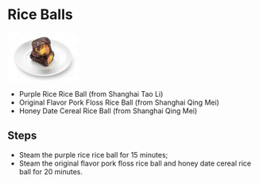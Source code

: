 # Rice Balls

![Rice Balls](../../images/%E9%A5%AD%E5%9B%A2.png)

- Purple Rice Rice Ball (from Shanghai Tao Li)
- Original Flavor Pork Floss Rice Ball (from Shanghai Qing Mei)
- Honey Date Cereal Rice Ball (from Shanghai Qing Mei)

## Steps
- Steam the purple rice rice ball for 15 minutes;
- Steam the original flavor pork floss rice ball and honey date cereal rice ball for 20 minutes.